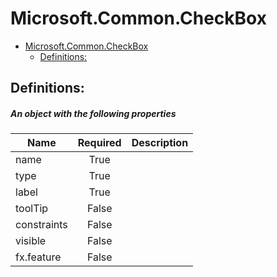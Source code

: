 <a name="microsoft-common-checkbox"></a>
# Microsoft.Common.CheckBox
* [Microsoft.Common.CheckBox](#microsoft-common-checkbox)
    * [Definitions:](#microsoft-common-checkbox-definitions)

<a name="microsoft-common-checkbox-definitions"></a>
## Definitions:
<a name="microsoft-common-checkbox-definitions-an-object-with-the-following-properties"></a>
##### An object with the following properties
| Name | Required | Description
| ---|:--:|:--:|
|name|True|
|type|True|
|label|True|
|toolTip|False|
|constraints|False|
|visible|False|
|fx.feature|False|
